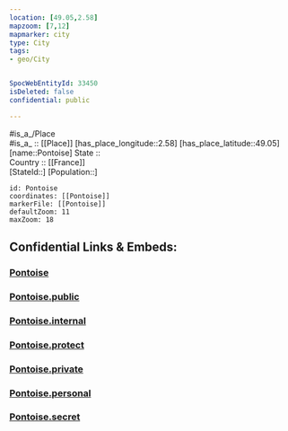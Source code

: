 ```yaml
---
location: [49.05,2.58] 
mapzoom: [7,12] 
mapmarker: city 
type: City
tags:
- geo/City


SpocWebEntityId: 33450
isDeleted: false
confidential: public

---
```

#is_a_/Place  
#is_a_ :: [[Place]] 
[has_place_longitude::2.58] 
[has_place_latitude::49.05] 
[name::Pontoise] 
State ::  
Country :: [[France]]  
[StateId::] 
[Population::] 



```leaflet
id: Pontoise
coordinates: [[Pontoise]] 
markerFile: [[Pontoise]] 
defaultZoom: 11 
maxZoom: 18
```


## Confidential Links & Embeds: 

### [Pontoise](/_Standards/Earth/Continent/Europe/Europe~West/France/regions~France/Île-de-France/departments~Île-de-France/Val-d'Oise/communes~Val-d'Oise/Sarcelles/cities~Sarcelles/Pontoise.md) 

### [Pontoise.public](/_public/Earth/Continent/Europe/Europe~West/France/regions~France/Île-de-France/departments~Île-de-France/Val-d'Oise/communes~Val-d'Oise/Sarcelles/cities~Sarcelles/Pontoise.public.md) 

### [Pontoise.internal](/_internal/Earth/Continent/Europe/Europe~West/France/regions~France/Île-de-France/departments~Île-de-France/Val-d'Oise/communes~Val-d'Oise/Sarcelles/cities~Sarcelles/Pontoise.internal.md) 

### [Pontoise.protect](/_protect/Earth/Continent/Europe/Europe~West/France/regions~France/Île-de-France/departments~Île-de-France/Val-d'Oise/communes~Val-d'Oise/Sarcelles/cities~Sarcelles/Pontoise.protect.md) 

### [Pontoise.private](/_private/Earth/Continent/Europe/Europe~West/France/regions~France/Île-de-France/departments~Île-de-France/Val-d'Oise/communes~Val-d'Oise/Sarcelles/cities~Sarcelles/Pontoise.private.md) 

### [Pontoise.personal](/_personal/Earth/Continent/Europe/Europe~West/France/regions~France/Île-de-France/departments~Île-de-France/Val-d'Oise/communes~Val-d'Oise/Sarcelles/cities~Sarcelles/Pontoise.personal.md) 

### [Pontoise.secret](/_secret/Earth/Continent/Europe/Europe~West/France/regions~France/Île-de-France/departments~Île-de-France/Val-d'Oise/communes~Val-d'Oise/Sarcelles/cities~Sarcelles/Pontoise.secret.md)

